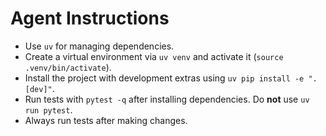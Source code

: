 # Agent Instructions

- Use `uv` for managing dependencies.
- Create a virtual environment via `uv venv` and activate it (`source .venv/bin/activate`).
- Install the project with development extras using `uv pip install -e ".[dev]"`.
- Run tests with `pytest -q` after installing dependencies. Do **not** use `uv run pytest`.
- Always run tests after making changes.
